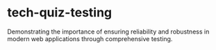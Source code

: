 # tech-quiz-testing
 Demonstrating the importance of ensuring reliability and robustness in modern web applications through comprehensive testing.
